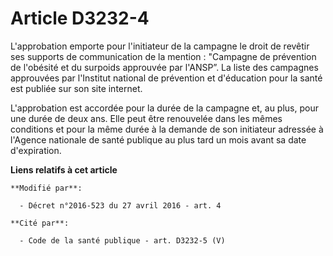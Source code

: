# Article D3232-4

L'approbation emporte pour l'initiateur de la campagne le droit de revêtir ses supports de communication de la mention :
"Campagne de prévention de l'obésité et du surpoids approuvée par l'ANSP”. La liste des campagnes approuvées par l'Institut
national de prévention et d'éducation pour la santé est publiée sur son site internet. 

L'approbation est accordée pour la durée de la campagne et, au plus, pour une durée de deux ans. Elle peut être renouvelée
dans les mêmes conditions et pour la même durée à la demande de son initiateur adressée à l'Agence nationale de santé
publique au plus tard un mois avant sa date d'expiration.

**Liens relatifs à cet article**

	**Modifié par**:

	  - Décret n°2016-523 du 27 avril 2016 - art. 4

	**Cité par**:

	  - Code de la santé publique - art. D3232-5 (V)
